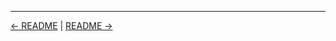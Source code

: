 

<!-- FooterStart -->
---
[← README](../03_07_boolean_parameters/README.md) | [README →](../03_09_challenge_use_a_build_tool_parameters/README.md)
<!-- FooterEnd -->
